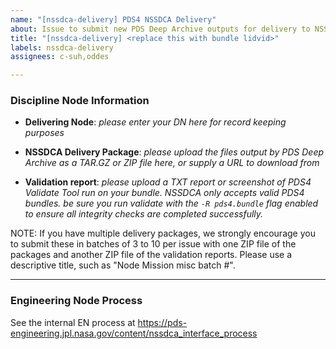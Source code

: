 ```yaml
---
name: "[nssdca-delivery] PDS4 NSSDCA Delivery"
about: Issue to submit new PDS Deep Archive outputs for delivery to NSSDCA
title: "[nssdca-delivery] <replace this with bundle lidvid>"
labels: nssdca-delivery
assignees: c-suh,oddes

---
```


### Discipline Node Information

* **Delivering Node**: _please enter your DN here for record keeping purposes_

* **NSSDCA Delivery Package**: _please upload the files output by PDS Deep Archive as a TAR.GZ or ZIP file here, or supply a URL to download from_

* **Validation report**: _please upload a TXT report or screenshot of PDS4 Validate Tool run on your bundle. NSSDCA only accepts valid PDS4 bundles. be sure you run validate with the `-R pds4.bundle` flag enabled to ensure all integrity checks are completed successfully._

NOTE: If you have multiple delivery packages, we strongly encourage you to submit these in batches of 3 to 10 per issue with one ZIP file of the packages and another ZIP file of the validation reports. Please use a descriptive title, such as "Node Mission misc batch #".

----

### Engineering Node Process

See the internal EN process at https://pds-engineering.jpl.nasa.gov/content/nssdca_interface_process
